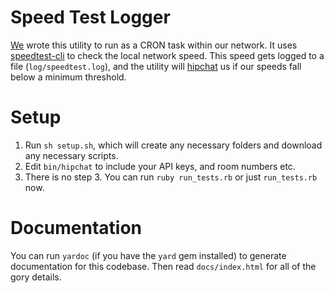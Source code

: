 # Speed Test Logger

[We](https://www.explo.org) wrote this utility to run as a CRON task within our network. It uses [speedtest-cli](https://github.com/sivel/speedtest-cli) to check the local network speed. This speed gets logged to a file (`log/speedtest.log`), and the utility will [hipchat](https://raw.githubusercontent.com/dmerand/dlm-dot-bin/master/hipchat) us if our speeds fall below a minimum threshold.

# Setup

1. Run `sh setup.sh`, which will create any necessary folders and download any necessary scripts.
2. Edit `bin/hipchat` to include your API keys, and room numbers etc.
3. There is no step 3. You can run `ruby run_tests.rb` or just `run_tests.rb` now.

# Documentation

You can run `yardoc` (if you have the `yard` gem installed) to generate documentation for this codebase. Then read `docs/index.html` for all of the gory details.
